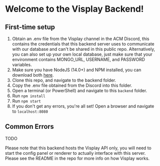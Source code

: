 # Welcome to the Visplay Backend!

## First-time setup
1. Obtain an .env file from the Visplay channel in the ACM Discord, this contains the credentials that this backend server uses to communicate with our database and can't be shared in this public repo. Alternatively, you can also set up your own local database, just make sure that your environment contains MONGO_URL, USERNAME, and PASSWORD variables.
2. Make sure you have NodeJS (14.0+) and NPM installed, you can download both [here](https://nodejs.org/en/download/).
4. Clone this repo, and navigate to the backend folder.
3. Copy the .env file obtained from the Discord into this folder.
4. Open a terminal (or PowerShell) and navigate to this `backend` folder.
4. Run `npm install`
5. Run `npm start`
6. If you don't get any errors, you're all set! Open a browser and navigate to `localhost:8080`

## Common Errors
TODO

Please note that this backend hosts the Visplay API only, you will need to start the config panel or renderer to actually interface with this server. Please see the README in the repo for more info on how Visplay works. 